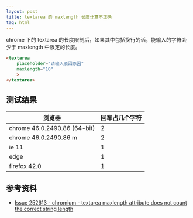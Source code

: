 ```yaml
---
layout: post
title: textarea 的 maxlength 长度计算不正确
tag: html
---
```


chrome 下的 textarea 的长度限制后，如果其中包括换行的话，能输入的字符会少于 maxlength 中限定的长度。

```html
<textarea
    placeholder="请输入驳回原因"
    maxlength="10"
    >
</textarea>
```

## 测试结果

| 浏览器 | 回车占几个字符 |
|---------|---------|
| chrome 46.0.2490.86 (64-bit) | 2 |
| chrome 46.0.2490.86 m | 2 |
| ie 11 | 1 |
| edge | 1 |
| firefox 42.0 | 1 |

## 参考资料

- [Issue 252613 - chromium - textarea maxlength attribute does not count the correct string length](https://code.google.com/p/chromium/issues/detail?id=252613)
